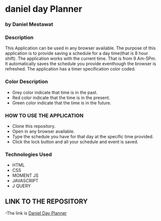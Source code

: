# daniel day Planner
### by Daniel Mestawat
### Description
This Application can be used in any browser available. The purpose of this application is to provide saving a schedule for a day time(that is 8 hour shift).
The application works with the current time. That is from 9 Am-5Pm. It automatically saves the schedule you provide eventhough the browser is refreshed.
The application has a timer specification color coded.
### Color Description

- Grey color indicate that time is in the past.
- Red color indicate that the time is in the present.
- Green color indicate that the time is in the future.

### HOW TO USE THE APPLICATION

- Clone this repository.
- Open in any browser available.
- Type the schedule you have for that day at the specific time provided.
- Click the lock button and all your schedule and event is saved.

### Technologies Used

- HTML
- CSS
- MOMENT JS
- JAVASCRIPT
- J QUERY

## LINK TO THE REPOSITORY
-The link is [Daniel Day Planner](https://github.com/danny1215/danielHomeWork5)


